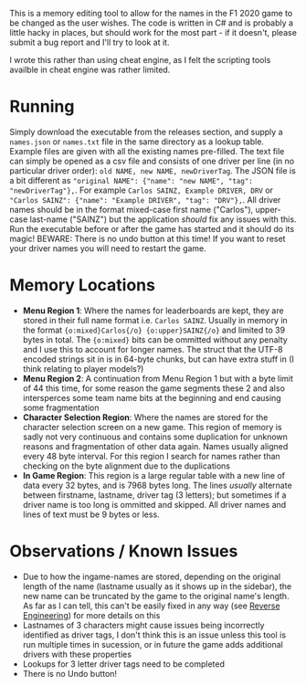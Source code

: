 This is a memory editing tool to allow for the names in the F1 2020 game to be changed as the user wishes. The code is written in C# and is probably a little hacky in places, but should work for the most part - if it doesn't, please submit a bug report and I'll try to look at it.

I wrote this rather than using cheat engine, as I felt the scripting tools availble in cheat engine was rather limited.

# Running

Simply download the executable from the releases section, and supply a `names.json` or `names.txt` file in the same directory as a lookup table. Example files are given with all the existing names pre-filled. The text file can simply be opened as a csv file and consists of one driver per line (in no particular driver order): `old NAME, new NAME, newDriverTag`. The JSON file is a bit different as `"original NAME": {"name": "new NAME", "tag": "newDriverTag"},`.
For example `Carlos SAINZ, Example DRIVER, DRV` or `"Carlos SAINZ": {"name": "Example DRIVER", "tag": "DRV"},`.
All driver names should be in the format mixed-case first name ("Carlos"), upper-case last-name ("SAINZ") but the application *should* fix any issues with this.
Run the executable before or after the game has started and it should do its magic! BEWARE: There is no undo button at this time! If you want to reset your driver names you will need to restart the game.

# Memory Locations

- **Menu Region 1**: Where the names for leaderboards are kept, they are stored in their full name format i.e. `Carlos SAINZ`. Usually in memory in the format `{o:mixed}Carlos{/o} {o:upper}SAINZ{/o}` and limited to 39 bytes in total. The `{o:mixed}` bits can be ommitted without any penalty and I use this to account for longer names. The struct that the UTF-8 encoded strings sit in is in 64-byte chunks, but can have extra stuff in (I think relating to player models?)
- **Menu Region 2**: A continuation from Menu Region 1 but with a byte limit of 44 this time, for some reason the game segments these 2 and also intersperces some team name bits at the beginning and end causing some fragmentation
- **Character Selection Region**: Where the names are stored for the character selection screen on a new game. This region of memory is sadly not very continuous and contains some duplication for unknown reasons and fragmentation of other data again. Names usually aligned every 48 byte interval. For this region I search for names rather than checking on the byte alignment due to the duplications
- **In Game Region**: This region is a large regular table with a new line of data every 32 bytes, and is 7968 bytes long. The lines *usually* alternate between firstname, lastname, driver tag (3 letters); but sometimes if a driver name is too long is ommitted and skipped. All driver names and lines of text must be 9 bytes or less.

# Observations / Known Issues

- Due to how the ingame-names are stored, depending on the original length of the name (lastname usually as it shows up in the sidebar), the new name can be truncated by the game to the original name's length. As far as I can tell, this can't be easily fixed in any way (see [Reverse Engineering](Reverse%20Engineering/Reverse%20Engineering.md)) for more details on this
- Lastnames of 3 characters might cause issues being incorrectly identified as driver tags, I don't think this is an issue unless this tool is run multiple times in sucession, or in future the game adds additional drivers with these properties
- Lookups for 3 letter driver tags need to be completed
- There is no Undo button!

